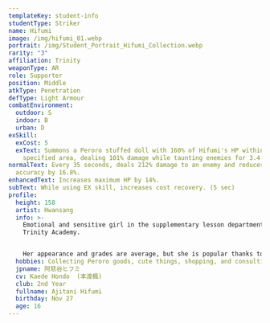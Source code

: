 ```yaml
---
templateKey: student-info
studentType: Striker
name: Hifumi
image: /img/hifumi_01.webp
portrait: /img/Student_Portrait_Hifumi_Collection.webp
rarity: "3"
affiliation: Trinity
weaponType: AR
role: Supporter
position: Middle
atkType: Penetration
defType: Light Armour
combatEnvironment:
  outdoor: S
  indoor: B
  urban: D
exSkill:
  exCost: 5
  exText: Summons a Peroro stuffed doll with 160% of Hifumi's HP within a
    specified area, dealing 101% damage while taunting enemies for 3.4 seconds.
normalText: Every 35 seconds, deals 212% damage to an enemy and reduces its
  accuracy by 16.8%.
enhancedText: Increases maximum HP by 14%.
subText: While using EX skill, increases cost recovery. (5 sec)
profile:
  height: 158
  artist: Hwansang
  info: >-
    Emotional and sensitive girl in the supplementary lesson department of
    Trinity Academy.


    Her appearance and grades are average, but she is popular thanks to her gentle, not sharp, personality. She listens to the worries and stories of the people around her, but because of this, she sometimes unintentionally gets carried away by the atmosphere and causes trouble.
  hobbies: Collecting Peroro goods, cute things, shopping, and consulting.
  jpname: 阿慈谷ヒフミ
  cv: Kaede Hondo  (本渡楓)
  club: 2nd Year
  fullname: Ajitani Hifumi
  birthday: Nov 27
  age: 16
---
```

